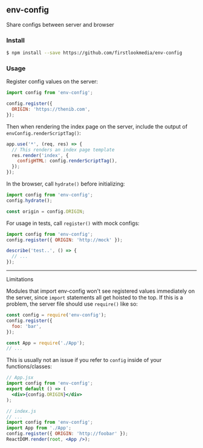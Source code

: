 env-config
---

Share configs between server and browser

### Install

```bash
$ npm install --save https://github.com/firstlookmedia/env-config
```

### Usage

Register config values on the server:

```javascript
import config from 'env-config';

config.register({
  ORIGIN: 'https://thenib.com',
});
```

Then when rendering the index page on the server, include the output of `envConfig.renderScriptTag()`:

```javascript
app.use('*', (req, res) => {
  // This renders an index page template
  res.render('index', {
    configHTML: config.renderScriptTag(),
  });
});

```

In the browser, call `hydrate()` before initializing:

```javascript
import config from 'env-config';
config.hydrate();

const origin = config.ORIGIN;
```

For usage in tests, call `register()` with mock configs:

```javascript
import config from 'env-config';
config.register({ ORIGIN: 'http://mock' });

describe('test..', () => {
  // ...
});
```

---

Limitations

Modules that import env-config won't see registered values immediately on the server,
since `import` statements all get hoisted to the top. If this is a problem,
the server file should use `require()` like so:

``` javascript
const config = require('env-config');
config.register({
  foo: 'bar',
});

const App = require('./App');
// ...
```

This is usually not an issue if you refer to `config` inside of your functions/classes:

```jsx
// App.jsx
import config from 'env-config';
export default () => (
  <div>{config.ORIGIN}</div>
);

// index.js
// ...
import config from 'env-config';
import App from './App';
config.register({ ORIGIN: 'http://foobar' });
ReactDOM.render(root, <App />);
```
